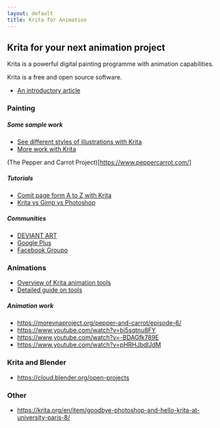 ```yaml
---
layout: default
title: Krita for Animation
---
```


## Krita for your next animation project

Krita is a powerful digital painting programme with animation capabilities.

Krita is a free and open source software.

- [An introductory article](https://www.cio.com/article/2889262/photoshop-competitor-krita-is-a-true-creative-tool-and-its-free-and-open-source.html)

### Painting

##### Some sample work
- [See different styles of illustrations with Krita](https://krita.org/en/features/gallery/)
- [More work with Krita ](https://krita-free-art-app.deviantart.com/gallery/)

(The Pepper and Carrot Project)[https://www.peppercarrot.com/]

##### Tutorials
- [Comit page form A to Z with Krita](http://www.davidrevoy.com/article321/comic-page-from-a-to-z-with-krita)
- [Krita vs Gimp vs Photoshop](https://www.reddit.com/r/krita/comments/3xhdli/krita_vs_gimp_vs_photoshop/)

##### Communities
- [DEVIANT ART](https://krita-free-art-app.deviantart.com/gallery/24542280/Random-from-Featured)
- [Google Plus](https://plus.google.com/communities/100271647912341459486)
- [Facebook Groupo](https://www.facebook.com/groups/883585008407522/?notif_t=group_r2j_approved&notif_id=1503943145226905)

### Animations
- [Overview of Krita animation tools](https://opensource.com/life/16/10/animation-krita)
- [Detailed guide on tools](https://docs.krita.org/Animation)

##### Animation work
- https://morevnaproject.org/pepper-and-carrot/episode-6/
- https://www.youtube.com/watch?v=bi5sqtnu8FY
- https://www.youtube.com/watch?v=-BDAGfk789E
- https://www.youtube.com/watch?v=pHRHJbdlJdM

### Krita and Blender  
- https://cloud.blender.org/open-projects

### Other
- https://krita.org/en/item/goodbye-photoshop-and-hello-krita-at-university-paris-8/

